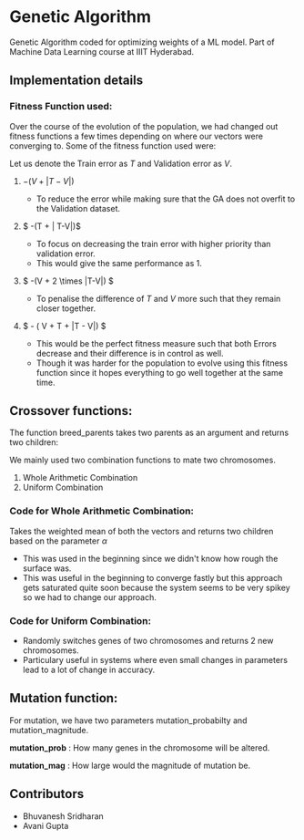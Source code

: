 # Genetic Algorithm 
Genetic Algorithm coded for optimizing weights of a ML model.
Part of Machine Data Learning course at IIIT Hyderabad.

## Implementation details
### Fitness Function used:

Over the course of the evolution of the population, we had changed out fitness functions a few times depending on where our vectors were converging to.
Some of the fitness function used were:

Let us denote the Train error as $T$ and Validation error as $V$.

1. $-(V + | T -V |)$
    - To reduce the error while making sure that the GA does not overfit to the Validation dataset.
    
2. $ -(T + | T-V|)$
    - To focus on decreasing the train error with higher priority than validation error.
    - This would give the same performance as 1.

3. $ -(V + 2 \times |T-V|) $
    - To penalise the difference of $T$ and $V$ more such that they remain closer together.
    
4. $ - ( V + T + |T - V|) $
    - This would be the perfect fitness measure such that both Errors decrease and their difference is in control as well.
    - Though it was harder for the population to evolve using this fitness function since it hopes everything to go well together at the same time.
    
## Crossover functions:

The function breed_parents takes two parents as an argument and returns two children:

We mainly used two combination functions to mate two chromosomes.

1. Whole Arithmetic Combination
2. Uniform Combination

### Code for Whole Arithmetic Combination:

Takes the weighted mean of both the vectors and returns two children based on the parameter $\alpha$

* This was used in the beginning since we didn't know how rough the surface was.
* This was useful in the beginning to converge fastly but this approach gets saturated quite soon because the system seems to be very spikey so we had to change our approach.

### Code for Uniform Combination:
   
* Randomly switches genes of two chromosomes and returns 2 new chromosomes.
* Particulary useful in systems where even small changes in parameters lead to a lot of change in accuracy.
   
## Mutation function:

For mutation, we have two parameters mutation_probabilty and mutation_magnitude.

**mutation_prob** : How many genes in the chromosome will be altered.

**mutation_mag** : How large would the magnitude of mutation be.


## Contributors
* Bhuvanesh Sridharan
* Avani Gupta
